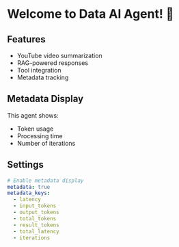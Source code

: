 # Welcome to Data AI Agent! 🚀

## Features

- YouTube video summarization
- RAG-powered responses
- Tool integration
- Metadata tracking

## Metadata Display

This agent shows:
- Token usage
- Processing time
- Number of iterations

## Settings

```yaml
# Enable metadata display
metadata: true
metadata_keys:
  - latency
  - input_tokens
  - output_tokens
  - total_tokens
  - result_tokens
  - total_latency
  - iterations
```
